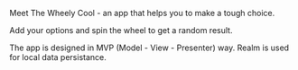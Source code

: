 Meet The Wheely Cool - an app that helps you to make a tough choice.

Add your options and spin the wheel to get a random result. 

The app is designed in MVP (Model - View - Presenter) way. 
Realm is used for local data persistance. 
